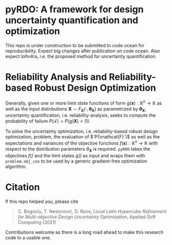 # pyRDO: A framework for design uncertainty quantification and optimization
This repo is under construction to be submitted to code ocean for reproducibility. Expect big changes after
publication on code ocean. Also expect lolhr4ra, i.e. the proposed method for uncertainty quantification.

# Reliability Analysis and Reliability-based Robust Design Optimization
Generally, given one or more limit state functions of form $`g(\mathbf{x}): \mathbb{R}^n \rightarrow \mathbb{R}`$ as well as 
the input distributions $`\mathbf{X} \sim F_{\mathbf{X}}(\cdot, \boldsymbol{\theta}_{\mathbf{X}})`$ as parametrized by $`\boldsymbol{\theta}_{\mathbf{X}}`$, 
uncertainty quantification, i.e. reliability-analysis, seeks to compute the probability of failure $`P(\mathcal{F}) = P(g(\mathbf{X}) < 0)`$. 

To solve the uncertainty optimization, i.e. reliability-based robust design optimization, problem, the evaluation of $`P(\mathcal{F}`)$
as well as the expectations and variances of the objective functions $`f(\mathbf{x}): \mathbb{R}^n \rightarrow \mathbb{R}`$
with respect to the distribution parameters $`\theta_{\mathbf{X}}`$ is required. `pyRDO` takes the objectives $`f(\dot)`$ and the limit states $`g(\dot)`$ 
as input and wraps them with `problem.obj_con` to be used by a generic gradient-free optimization algorithm.

# Citation
If this repo helped you, please cite

> C. Bogoclu, T. Nestorović, D. Roos; *Local Latin Hypercube Refinement for Multi-objective Design Uncertainty Optimization*,
Applied Soft Computing (2021)

Contributions welcome as there is a long road ahead to make this research code to a usable one.


